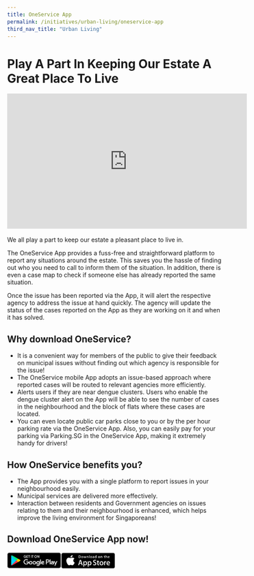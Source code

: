```yaml
---
title: OneService App
permalink: /initiatives/urban-living/oneservice-app
third_nav_title: "Urban Living"
---
```


# Play A Part In Keeping Our Estate A Great Place To Live

<iframe width="560" height="315" src="https://www.youtube.com/embed/GXRsAPvy-xo" frameborder="0" allow="accelerometer; autoplay; clipboard-write; encrypted-media; gyroscope; picture-in-picture" allowfullscreen></iframe>

We all play a part to keep our estate a pleasant place to live in. 

The OneService App provides a fuss-free and straightforward platform to report any situations around the estate. This saves you the hassle of finding out who you need to call to inform them of the situation. In addition, there is even a case map to check if someone else has already reported the same situation. 

Once the issue has been reported via the App, it will alert the respective agency to address the issue at hand quickly. The agency will update the status of the cases reported on the App as they are working on it and when it has solved. 

## Why download OneService? 
- It is a convenient way for members of the public to give their feedback on municipal issues without finding out which agency is responsible for the issue!
- The OneService mobile App adopts an issue-based approach where reported cases will be routed to relevant agencies more efficiently.
- Alerts users if they are near dengue clusters. Users who enable the dengue cluster alert on the App will be able to see the number of cases in the neighbourhood and the block of flats where these cases are located.
- You can even locate public car parks close to you or by the per hour parking rate via the OneService App. Also, you can easily pay for your parking via Parking.SG in the OneService App, making it extremely handy for drivers! 

## How OneService benefits you? 
- The App provides you with a single platform to report issues in your neighbourhood easily. 
- Municipal services are delivered more effectively.
- Interaction between residents and Government agencies on issues relating to them and their neighbourhood is enhanced, which helps improve the living environment for Singaporeans!

## Download OneService App now!

<div style="width:50%;display:flex;flex-wrap:wrap;">
         <div style="flex:25%"><a href="https://play.google.com/store/apps/details?id=sg.gov.mnd.OneService" target="_blanket"><img alt="Google Play Store Link" src="/images/community/Google-Play.png"></a>
          </div>
          <div style="flex:25%;"><a href="https://apps.apple.com/sg/app/oneservice/id947274394" target="_blanket"><img alt="Apple App Store Link" src="/images/community/Apple-Store.png"></a>
          </div>
